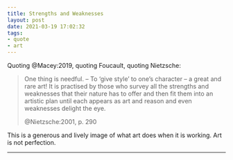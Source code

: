 ```yaml
---
title: Strengths and Weaknesses
layout: post
date: 2021-03-19 17:02:32
tags:
- quote
- art
---
```



Quoting @Macey:2019, quoting Foucault, quoting Nietzsche:

> One thing is needful. – To ‘give style’ to one’s character – a great and rare
> art! It is practised by those who survey all the strengths and weaknesses that
> their nature has to offer and then fit them into an artistic plan until each
> appears as art and reason and even weaknesses delight the eye.
>
> @Nietzsche:2001, p. 290

This is a generous and lively image of what art does when it is working. Art is not perfection.

---

